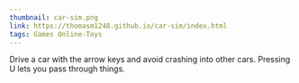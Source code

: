 ```yaml
---
thumbnail: car-sim.png
link: https://thomasm1248.github.io/car-sim/index.html
tags: Games Online-Toys
---
```


Drive a car with the arrow keys and avoid crashing into other cars. Pressing U lets you pass through things.
